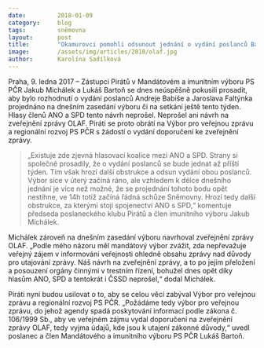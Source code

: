 ```yaml
---
date:         2018-01-09
category:     blog
tags:         sněmovna
layout:       post
title:        "Okamurovci pomohli odsunout jednání o vydání poslanců Babiše a Faltýnka. Piráti požadují zveřejnění zprávy OLAF."
image:        /assets/img/articles/2018/olaf.jpg
author:       Karolína Sadílková
---
```


Praha, 9. ledna 2017 – Zástupci Pirátů v Mandátovém a imunitním výboru PS PČR Jakub Michálek a Lukáš Bartoň se dnes neúspěšně pokusili prosadit, aby bylo rozhodnutí o vydání poslanců Andreje Babiše a Jaroslava Faltýnka projednáno na dnešním zasedání výboru či na setkání ještě tento týden. Hlasy členů ANO a SPD tento návrh neprošel. Neprošel ani návrh na zveřejnění zprávy OLAF. Piráti se proto obrátí na Výbor pro veřejnou zprávu a regionální rozvoj PS PČR s žádostí o vydání doporučení ke zveřejnění zprávy.
 
> „Existuje zde zjevná hlasovací koalice mezi ANO a SPD. Strany si společně prosadily, že o vydání poslanců se bude jednat až příští týden. Tím však hrozí další obstrukce a odsun vydání obou poslanců. Výbor sice v úterý začíná ráno, ale vzhledem k délce dnešního jednání je více než možné, že se projednání tohoto bodu opět nestihne, ve 14h totiž začíná řádná schůze Sněmovny. Hrozí tedy další obstrukce, za kterými stojí spojenectví ANO s SPD,“ komentuje předseda poslaneckého klubu Pirátů a člen imunitního výboru Jakub Michálek.
 
Michálek zároveň na dnešním zasedání výboru navrhoval zveřejnění zprávy OLAF. „Podle mého názoru měl mandátový výbor zvážit, zda nepřevažuje veřejný zájem v informování veřejnosti ohledně obsahu zprávy nad důvody pro utajování zprávy. Náš návrh na zveřejnění zprávy, a to po jejím přeložení a posouzení orgány činnými v trestním řízení, bohužel dnes opět díky hlasům ANO, SPD a tentokrát i ČSSD neprošel,“ dodal Michálek.
 
Piráti nyní budou usilovat o to, aby se celou věcí zabýval Výbor pro veřejnou zprávu a regionální rozvoj PS PČR. „Požádáme tedy výbor pro veřejnou zprávu, do jehož agendy spadá poskytování informací podle zákona č. 106/1999 Sb., aby ve veřejném zájmu vydal doporučení na zveřejnění zprávy OLAF, tedy vyjma údajů, kde jsou k utajení zákonné důvody,“ uvedl poslanec a člen Mandátového a imunitního výboru PS PČR Lukáš Bartoň.
